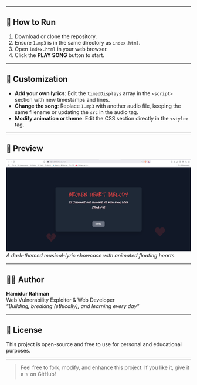 
---

## 🚀 How to Run

1. Download or clone the repository.
2. Ensure `1.mp3` is in the same directory as `index.html`.
3. Open `index.html` in your web browser.
4. Click the **PLAY SONG** button to start.

---

## 📌 Customization

- **Add your own lyrics**: Edit the `timedDisplays` array in the `<script>` section with new timestamps and lines.
- **Change the song**: Replace `1.mp3` with another audio file, keeping the same filename or updating the `src` in the audio tag.
- **Modify animation or theme**: Edit the CSS section directly in the `<style>` tag.

---

## 📸 Preview

![screenshot](Screenshot%20at%202025-05-23%2020-20-26.png)  
*A dark-themed musical-lyric showcase with animated floating hearts.*

---

## 🧑‍💻 Author

**Hamidur Rahman**  
Web Vulnerability Exploiter & Web Developer  
_“Building, breaking (ethically), and learning every day”_

---

## 📃 License

This project is open-source and free to use for personal and educational purposes.

---

> Feel free to fork, modify, and enhance this project. If you like it, give it a ⭐ on GitHub!
